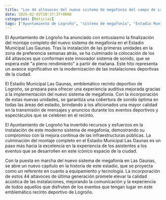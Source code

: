 ```yaml
---
title: "Los 44 altavoces del nuevo sistema de megafonía del campo de Las Gaunas estarán mañana "a pleno rendimiento""
date: 2025-02-02T10:37:37+0000
categories: [Noticias]
tags: ["Ayuntamiento de Logroño", "sistema de megafonía", "Estadio Municipal Las Gaunas", "altavoces", "modernización", "instalaciones deportivas", "calidad acústica."]
---
```


El Ayuntamiento de Logroño ha anunciado con entusiasmo la finalización del montaje completo del nuevo sistema de megafonía en el Estadio Municipal Las Gaunas. Tras la instalación de las primeras unidades en la zona de preferencia semanas atrás, se ha culminado la colocación de los 44 altavoces que conforman este innovador sistema de sonido, que se espera esté "a pleno rendimiento" a partir de mañana. Este hito representa un avance significativo en la modernización de las instalaciones deportivas de la ciudad.

El Estadio Municipal Las Gaunas, emblemático recinto deportivo de Logroño, se prepara para ofrecer una experiencia auditiva mejorada gracias a la implementación del nuevo sistema de megafonía. Con la incorporación de estas nuevas unidades, se garantiza una cobertura de sonido óptima en todas las áreas del estadio, brindando a los aficionados una mayor calidad en la transmisión de mensajes y anuncios durante los eventos deportivos y espectáculos que se celebren en el recinto.

El Ayuntamiento de Logroño ha invertido recursos y esfuerzos en la instalación de este moderno sistema de megafonía, demostrando su compromiso con la mejora continua de las infraestructuras públicas. La culminación del montaje completo en el Estadio Municipal Las Gaunas es un paso más hacia la excelencia en la experiencia de los asistentes a los eventos que se desarrollen en este icónico espacio de la ciudad.

Con la puesta en marcha del nuevo sistema de megafonía en Las Gaunas, se abre un nuevo capítulo en la historia de este estadio, que se proyecta como un referente en cuanto a equipamiento y tecnología. La incorporación de estos 44 altavoces de última generación promete elevar la calidad acústica de las instalaciones, mejorando la comunicación y la experiencia de todos aquellos que disfruten de los eventos que tengan lugar en este emblemático recinto deportivo de Logroño.
    